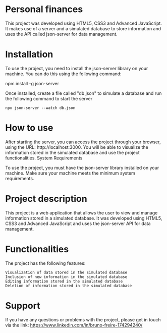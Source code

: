 # Personal finances

This project was developed using HTML5, CSS3 and Advanced JavaScript. It makes use of a server and a simulated database to store information and uses the API called json-server for data management.

# Installation

To use the project, you need to install the json-server library on your machine. You can do this using the following command:

npm install -g json-server

Once installed, create a file called "db.json" to simulate a database and run the following command to start the server

    npx json-server --watch db.json

# How to use

After starting the server, you can access the project through your browser, using the URL: http://localhost:3000. You will be able to visualize the information stored in the simulated database and use the project functionalities.
System Requirements

To use the project, you must have the json-server library installed on your machine. Make sure your machine meets the minimum system requirements.

# Project description

This project is a web application that allows the user to view and manage information stored in a simulated database. It was developed using HTML5, CSS3 and Advanced JavaScript and uses the json-server API for data management.

# Functionalities

The project has the following features:

    Visualization of data stored in the simulated database
    Inclusion of new information in the simulated database
    Editing information stored in the simulated database
    Deletion of information stored in the simulated database

# Support

If you have any questions or problems with the project, please get in touch via the link: https://www.linkedin.com/in/bruno-freire-174294240/
